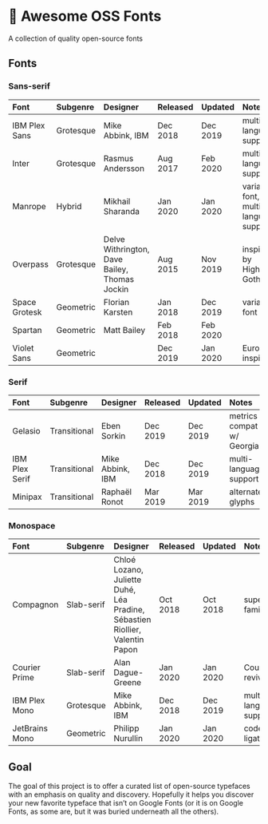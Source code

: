 # 📓 Awesome OSS Fonts

A collection of quality open-source fonts

## Fonts

### Sans-serif

| Font           | Subgenre  | Designer         | Released | Updated  | Notes                  | Link                    |
|:---------------|:----------|:-----------------|:---------|:---------|:-----------------------|:-----------------------:|
| IBM Plex Sans  | Grotesque | Mike Abbink, IBM | Dec 2018 | Dec 2019 | multi-language support | [GitHub](https://github.com/IBM/plex) |
| Inter          | Grotesque | Rasmus Andersson | Aug 2017 | Feb 2020 | multi-language support | [GitHub](https://github.com/rsms/inter/)
| Manrope        | Hybrid    | Mikhail Sharanda | Jan 2020 | Jan 2020 | variable font, multi-language support | [Website](https://manropefont.com/)   |
| Overpass       | Grotesque | Delve Withrington, Dave Bailey, Thomas Jockin | Aug 2015 | Nov 2019 | inspired by Highway Gothic | [GitHub](https://github.com/RedHatOfficial/Overpass) |
| Space Grotesk  | Geometric | Florian Karsten  | Jan 2018 | Dec 2019 | variable font          | [GitHub](https://github.com/floriankarsten/space-grotesk) |
| Spartan        | Geometric | Matt Bailey      | Feb 2018 | Feb 2020 |                        | [Google Fonts](https://fonts.google.com/specimen/Spartan) |
| Violet Sans    | Geometric |                  | Dec 2019 | Jan 2020 | Eurostile-inspired     | [GitHub](https://github.com/violetoffice/violet_sans) |

### Serif

| Font           | Subgenre     | Designer         | Released | Updated  | Notes                  | Link                  |
|:---------------|:-------------|:-----------------|:---------|:---------|:-----------------------|:---------------------:|
| Gelasio        | Transitional | Eben Sorkin      | Dec 2019 | Dec 2019 | metrics compat w/ Georgia | [GitHub](https://github.com/SorkinType/Gelasio) |
| IBM Plex Serif | Transitional | Mike Abbink, IBM | Dec 2018 | Dec 2019 | multi-language support | [GitHub](https://github.com/IBM/plex) |
| Minipax        | Transitional | Raphaël Ronot    | Mar 2019 | Mar 2019 | alternate glyphs       | [Website](http://velvetyne.fr/fonts/minipax/) |

### Monospace

| Font           | Subgenre   | Designer         | Released | Updated  | Notes                  | Link                   |
|:---------------|:-----------|:-----------------|:---------|:---------|:-----------------------|:----------------------:|
| Compagnon      | Slab-serif | Chloé Lozano, Juliette Duhé, Léa Pradine, Sébastien Riollier, Valentin Papon | Oct 2018 | Oct 2018 | super family | [Website](http://velvetyne.fr/fonts/compagnon/) |
| Courier Prime  | Slab-serif | Alan Dague-Greene | Jan 2020 | Jan 2020 | Courier revival        | [Google Fonts](https://fonts.google.com/specimen/Courier+Prime) |
| IBM Plex Mono  | Grotesque  | Mike Abbink, IBM  | Dec 2018 | Dec 2019 | multi-language support | [GitHub](https://github.com/IBM/plex) |
| JetBrains Mono | Geometric  | Philipp Nurullin  | Jan 2020 | Jan 2020 | code ligatures         | [GitHub](https://github.com/JetBrains/JetBrainsMono) |

## Goal

The goal of this project is to offer a curated list of open-source typefaces with an emphasis on quality and discovery. Hopefully it helps you discover your new favorite typeface that isn’t on Google Fonts (or it is on Google Fonts, as some are, but it was buried underneath all the others).
